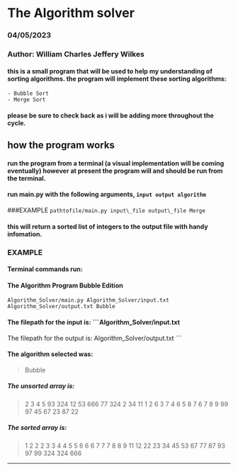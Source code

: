 # The Algorithm solver 

### 04/05/2023
### Author: William Charles Jeffery Wilkes

#### this is a small program that will be used to help my understanding of sorting algorithms. the program will implement these sorting algorithms: 
    - Bubble Sort 
    - Merge Sort 
#### please be sure to check back as i will be adding more throughout the cycle. 

## how the program works 
#### run the program from a terminal (a visual implementation will be coming eventually) however at present the program will and should be run from the terminal.

#### run main.py with the following arguments, ```input output algorithm```
###EXAMPLE
```pathtofile/main.py input\_file output\_file Merge```

#### this will return a sorted list of integers to the output file with handy infomation. 

### EXAMPLE 
#### Terminal commands run:

#### The Algorithm Program Bubble Edition
```Algorithm_Solver/main.py Algorithm_Solver/input.txt Algorithm_Solver/output.txt Bubble```

#### The filepath for the input is: ```Algorithm_Solver/input.txt
The filepath for the output is: Algorithm_Solver/output.txt ```
#### The algorithm selected was:
> Bubble

 ##### The unsorted array is:
> 2 3 4 5 93 324 12 53 666 77 324 2 34 11 1 2 6 3 7 4 6 5 8 7 6 7 8 9 99 97 45 67 23 87 22 

 ##### The sorted array is:
> 1 2 2 2 3 3 4 4 5 5 6 6 6 7 7 7 8 8 9 11 12 22 23 34 45 53 67 77 87 93 97 99 324 324 666 

---

